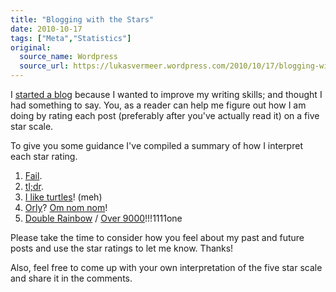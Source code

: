 ```yaml
---
title: "Blogging with the Stars"
date: 2010-10-17
tags: ["Meta","Statistics"]
original:
  source_name: Wordpress
  source_url: https://lukasvermeer.wordpress.com/2010/10/17/blogging-with-the-stars/
---
```


I [started a blog](http://lukasvermeer.wordpress.com/2010/05/04/its-about-time-i-started-a-blog/) because I wanted to improve my writing skills; and thought I had something to say. You, as a reader can help me figure out how I am doing by rating each post (preferably after you've actually read it) on a five star scale.

To give you some guidance I've compiled a summary of how I interpret each star rating.

1.  [Fail](http://knowyourmeme.com/memes/fail).
2.  [tl;dr](http://knowyourmeme.com/memes/tl-dr).
3.  [I like turtles](http://knowyourmeme.com/memes/i-like-turtles)! (meh)
4.  [Orly](http://knowyourmeme.com/memes/o-rly)? [Om nom nom](http://knowyourmeme.com/memes/om-nom-nom-nom)!
5.  [Double Rainbow](http://knowyourmeme.com/memes/double-rainbow) / [Over 9000](http://knowyourmeme.com/memes/its-over-9000)!!!1111one

Please take the time to consider how you feel about my past and future posts and use the star ratings to let me know. Thanks!

Also, feel free to come up with your own interpretation of the five star scale and share it in the comments.
